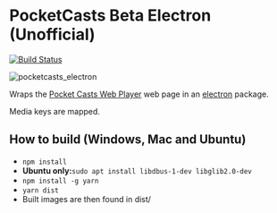 # PocketCasts Beta Electron (Unofficial)

[![Build Status](https://travis-ci.org/davegallant/pocketcasts-electron.svg?branch=master)](https://travis-ci.org/davegallant/pocketcasts-electron)

![pocketcasts_electron](https://user-images.githubusercontent.com/4519234/46927950-2e4d5000-d006-11e8-8d51-f73b5b7473c5.PNG)


Wraps the [Pocket Casts Web Player](https://play.pocketcasts.com/) web page in an [electron](https://electronjs.org/) package.

Media keys are mapped.

## How to build (Windows, Mac and Ubuntu)

 - `npm install`
 - <b>Ubuntu only:</b>`sudo apt install libdbus-1-dev libglib2.0-dev`
 - `npm install -g yarn`
 - `yarn dist`
 - Built images are then found in dist/
